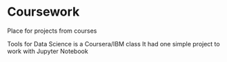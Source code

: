 # Coursework
Place for projects from courses

Tools for Data Science is a Coursera/IBM class
It had one simple project to work with Jupyter Notebook
